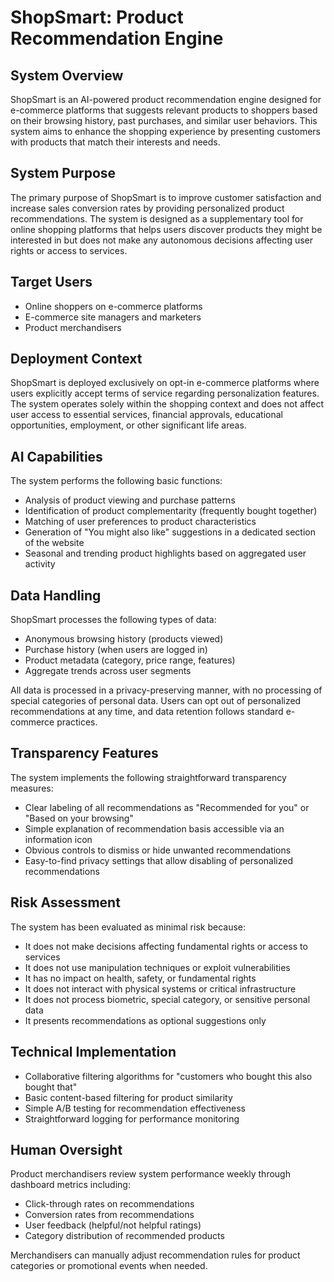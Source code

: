 # ShopSmart: Product Recommendation Engine

## System Overview

ShopSmart is an AI-powered product recommendation engine designed for e-commerce platforms that suggests relevant products to shoppers based on their browsing history, past purchases, and similar user behaviors. This system aims to enhance the shopping experience by presenting customers with products that match their interests and needs.

## System Purpose

The primary purpose of ShopSmart is to improve customer satisfaction and increase sales conversion rates by providing personalized product recommendations. The system is designed as a supplementary tool for online shopping platforms that helps users discover products they might be interested in but does not make any autonomous decisions affecting user rights or access to services.

## Target Users

- Online shoppers on e-commerce platforms
- E-commerce site managers and marketers
- Product merchandisers

## Deployment Context

ShopSmart is deployed exclusively on opt-in e-commerce platforms where users explicitly accept terms of service regarding personalization features. The system operates solely within the shopping context and does not affect user access to essential services, financial approvals, educational opportunities, employment, or other significant life areas.

## AI Capabilities

The system performs the following basic functions:
- Analysis of product viewing and purchase patterns
- Identification of product complementarity (frequently bought together)
- Matching of user preferences to product characteristics
- Generation of "You might also like" suggestions in a dedicated section of the website
- Seasonal and trending product highlights based on aggregated user activity

## Data Handling

ShopSmart processes the following types of data:
- Anonymous browsing history (products viewed)
- Purchase history (when users are logged in)
- Product metadata (category, price range, features)
- Aggregate trends across user segments

All data is processed in a privacy-preserving manner, with no processing of special categories of personal data. Users can opt out of personalized recommendations at any time, and data retention follows standard e-commerce practices.

## Transparency Features

The system implements the following straightforward transparency measures:
- Clear labeling of all recommendations as "Recommended for you" or "Based on your browsing"
- Simple explanation of recommendation basis accessible via an information icon
- Obvious controls to dismiss or hide unwanted recommendations
- Easy-to-find privacy settings that allow disabling of personalized recommendations

## Risk Assessment

The system has been evaluated as minimal risk because:
- It does not make decisions affecting fundamental rights or access to services
- It does not use manipulation techniques or exploit vulnerabilities
- It has no impact on health, safety, or fundamental rights
- It does not interact with physical systems or critical infrastructure
- It does not process biometric, special category, or sensitive personal data
- It presents recommendations as optional suggestions only

## Technical Implementation

- Collaborative filtering algorithms for "customers who bought this also bought that"
- Basic content-based filtering for product similarity
- Simple A/B testing for recommendation effectiveness
- Straightforward logging for performance monitoring

## Human Oversight

Product merchandisers review system performance weekly through dashboard metrics including:
- Click-through rates on recommendations
- Conversion rates from recommendations
- User feedback (helpful/not helpful ratings)
- Category distribution of recommended products

Merchandisers can manually adjust recommendation rules for product categories or promotional events when needed. 